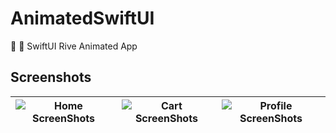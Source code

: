# AnimatedSwiftUI
🧡 💫  SwiftUI  Rive Animated App



## Screenshots

| ![Home ScreenShots](https://user-images.githubusercontent.com/46093689/178162395-fd3d6bff-bb8b-4175-8d65-abd82467aefb.png) | ![Cart ScreenShots](https://user-images.githubusercontent.com/46093689/178162397-4295408e-f7d9-4f12-8648-ec71329d4ac9.png) | ![Profile ScreenShots](https://user-images.githubusercontent.com/46093689/178162400-4ea5696b-8a14-415d-80a8-9e47734868a8.png) |
| ----------------------------------------------- | ----------------------------------------------- | -------------------------------------------------------- |
